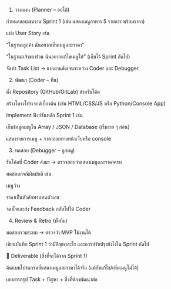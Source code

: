 1. วางแผน (Planner – ออโต้)

กำหนดขอบเขตงาน Sprint 1 (เช่น แสดงเมนูอาหาร 5 รายการ พร้อมราคา)

แบ่ง User Story เช่น

“ในฐานะลูกค้า ฉันอยากเห็นเมนูและราคา”

“ในฐานะเจ้าของร้าน ฉันอยากแก้ไขเมนูได้” (เก็บไว้ Sprint ถัดไป)

จัดทำ Task List → แบ่งงานชัดเจนระหว่าง Coder และ Debugger

2. พัฒนา (Coder – ทีน)

ตั้ง Repository (GitHub/GitLab) สำหรับโค้ด

สร้างโครงโปรเจกต์เบื้องต้น (เช่น HTML/CSS/JS หรือ Python/Console App)

Implement ฟังก์ชันหลัก Sprint 1 เช่น

เก็บข้อมูลเมนูใน Array / JSON / Database (เริ่มง่าย ๆ ก่อน)

แสดงรายการเมนู + ราคาออกทางหน้าเว็บหรือ console

3. ทดสอบ (Debugger – ลูกหมู)

รันโค้ดที่ Coder ส่งมา → ตรวจสอบว่าแสดงเมนูและราคาครบ

ทดสอบกรณีผิดปกติ เช่น

เมนูว่าง

ราคาเป็นตัวอักษรแทนตัวเลข

จดบั๊กและส่ง Feedback กลับไปให้ Coder

4. Review & Retro (ทั้งทีม)

ทดสอบรวมระบบ → ตรวจว่า MVP ใช้งานได้

เขียนบันทึก Sprint 1 ว่ามีปัญหาอะไร และควรปรับปรุงยังไงใน Sprint ถัดไป

📌 Deliverable (สิ่งที่จะได้จาก Sprint 1)

ต้นแบบโปรแกรมที่แสดงเมนูและราคาได้จริง (แม้ยังแก้ไข/เพิ่มเมนูไม่ได้)

เอกสารสรุป Task + ปัญหา + สิ่งที่ต้องพัฒนาต่อ
